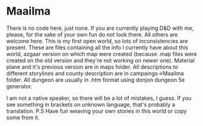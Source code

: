 # Maailma
There is no code here, just none. If you are currently playing D&amp;D with me, please, for the sake of your own fun do not look there.
All others are welcome here. This is my first open world, so lots of inconsistencies are present. These are files containing all the info I currently have about this world, azgaar version on which map were created (because .map files were created on the old version and they're not working on newer one).
Material plane and it's previous version are in maps folder. All descriptions to different storylines and county description are in campaings->Maailma folder.
All dungeon are usually in .htm format using donjon dungeon 5e generator.


I am not a native speaker, so there will be a lot of mistakes, I guess. If you see something in brackets on unknown language, that's probably a translation.
P.S Have fun weaving your own stories in this world or copy some from it.

